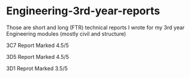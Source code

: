 # Engineering-3rd-year-reports
Those are short and long (FTR) technical reports I wrote for my 3rd year Engineering modules (mostly civil and structure)

3C7 Report Marked 4.5/5

3D5 Report Marked 4.5/5

3D1 Reprot Marked 3.5/5

